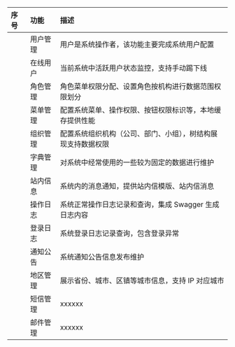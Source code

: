 |序号 | 功能   | 描述                             |
|:-- |:-----|:-------------------------------|
|  | 用户管理 | 用户是系统操作者，该功能主要完成系统用户配置         |
|  | 在线用户 | 当前系统中活跃用户状态监控，支持手动踢下线          |
|  | 角色管理 | 角色菜单权限分配、设置角色按机构进行数据范围权限划分     |
|  | 菜单管理 | 配置系统菜单、操作权限、按钮权限标识等，本地缓存提供性能   |
|  | 组织管理 | 配置系统组织机构（公司、部门、小组），树结构展现支持数据权限 |
|  | 字典管理 | 对系统中经常使用的一些较为固定的数据进行维护         |
|  | 站内信息 | 系统内的消息通知，提供站内信模版、站内信消息         |
|  | 操作日志 | 系统正常操作日志记录和查询，集成 Swagger 生成日志内容|
|  | 登录日志 | 系统登录日志记录查询，包含登录异常|
|  | 通知公告 | 系统通知公告信息发布维护|
|  | 地区管理 | 展示省份、城市、区镇等城市信息，支持 IP 对应城市|
|  | 短信管理  | xxxxxx                         |
|  | 邮件管理  | xxxxxx                         |
